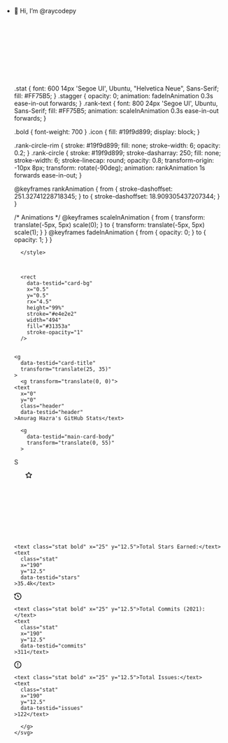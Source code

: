- 👋 Hi, I’m @raycodepy
<svg
        width="495"
        height="150"
        viewBox="0 0 495 150"
        fill="none"
        xmlns="http://www.w3.org/2000/svg"
      >
        <style>
          .header {
            font: 600 18px 'Segoe UI', Ubuntu, Sans-Serif;
            fill: #19f9d899;
            animation: fadeInAnimation 0.8s ease-in-out forwards;
          }
          
    .stat {
      font: 600 14px 'Segoe UI', Ubuntu, "Helvetica Neue", Sans-Serif; fill: #FF75B5;
    }
    .stagger {
      opacity: 0;
      animation: fadeInAnimation 0.3s ease-in-out forwards;
    }
    .rank-text {
      font: 800 24px 'Segoe UI', Ubuntu, Sans-Serif; fill: #FF75B5; 
      animation: scaleInAnimation 0.3s ease-in-out forwards;
    }
    
    .bold { font-weight: 700 }
    .icon {
      fill: #19f9d899;
      display: block;
    }
    
    .rank-circle-rim {
      stroke: #19f9d899;
      fill: none;
      stroke-width: 6;
      opacity: 0.2;
    }
    .rank-circle {
      stroke: #19f9d899;
      stroke-dasharray: 250;
      fill: none;
      stroke-width: 6;
      stroke-linecap: round;
      opacity: 0.8;
      transform-origin: -10px 8px;
      transform: rotate(-90deg);
      animation: rankAnimation 1s forwards ease-in-out;
    }
    
    @keyframes rankAnimation {
      from {
        stroke-dashoffset: 251.32741228718345;
      }
      to {
        stroke-dashoffset: 18.909305437207344;
      }
    }
  
  

          
    /* Animations */
    @keyframes scaleInAnimation {
      from {
        transform: translate(-5px, 5px) scale(0);
      }
      to {
        transform: translate(-5px, 5px) scale(1);
      }
    }
    @keyframes fadeInAnimation {
      from {
        opacity: 0;
      }
      to {
        opacity: 1;
      }
    }
  
          
        </style>

        

        <rect
          data-testid="card-bg"
          x="0.5"
          y="0.5"
          rx="4.5"
          height="99%"
          stroke="#e4e2e2"
          width="494"
          fill="#31353a"
          stroke-opacity="1"
        />

        
      <g
        data-testid="card-title"
        transform="translate(25, 35)"
      >
        <g transform="translate(0, 0)">
      <text
        x="0"
        y="0"
        class="header"
        data-testid="header"
      >Anurag Hazra's GitHub Stats</text>
    </g>
      </g>
    

        <g
          data-testid="main-card-body"
          transform="translate(0, 55)"
        >
          
    <g data-testid="rank-circle" 
          transform="translate(400, 25)">
        <circle class="rank-circle-rim" cx="-10" cy="8" r="40" />
        <circle class="rank-circle" cx="-10" cy="8" r="40" />
        <g class="rank-text">
          <text
            x="-4"
            y="0"
            alignment-baseline="central"
            dominant-baseline="central"
            text-anchor="middle"
          >
            S
          </text>
        </g>
      </g>

    <svg x="0" y="0">
      <g transform="translate(0, 0)">
    <g class="stagger" style="animation-delay: 450ms" transform="translate(25, 0)">
      
    <svg data-testid="icon" class="icon" viewBox="0 0 16 16" version="1.1" width="16" height="16">
      <path fill-rule="evenodd" d="M8 .25a.75.75 0 01.673.418l1.882 3.815 4.21.612a.75.75 0 01.416 1.279l-3.046 2.97.719 4.192a.75.75 0 01-1.088.791L8 12.347l-3.766 1.98a.75.75 0 01-1.088-.79l.72-4.194L.818 6.374a.75.75 0 01.416-1.28l4.21-.611L7.327.668A.75.75 0 018 .25zm0 2.445L6.615 5.5a.75.75 0 01-.564.41l-3.097.45 2.24 2.184a.75.75 0 01.216.664l-.528 3.084 2.769-1.456a.75.75 0 01.698 0l2.77 1.456-.53-3.084a.75.75 0 01.216-.664l2.24-2.183-3.096-.45a.75.75 0 01-.564-.41L8 2.694v.001z"/>
    </svg>
  
      <text class="stat bold" x="25" y="12.5">Total Stars Earned:</text>
      <text 
        class="stat" 
        x="190" 
        y="12.5" 
        data-testid="stars"
      >35.4k</text>
    </g>
  </g><g transform="translate(0, 25)">
    <g class="stagger" style="animation-delay: 600ms" transform="translate(25, 0)">
      
    <svg data-testid="icon" class="icon" viewBox="0 0 16 16" version="1.1" width="16" height="16">
      <path fill-rule="evenodd" d="M1.643 3.143L.427 1.927A.25.25 0 000 2.104V5.75c0 .138.112.25.25.25h3.646a.25.25 0 00.177-.427L2.715 4.215a6.5 6.5 0 11-1.18 4.458.75.75 0 10-1.493.154 8.001 8.001 0 101.6-5.684zM7.75 4a.75.75 0 01.75.75v2.992l2.028.812a.75.75 0 01-.557 1.392l-2.5-1A.75.75 0 017 8.25v-3.5A.75.75 0 017.75 4z"/>
    </svg>
  
      <text class="stat bold" x="25" y="12.5">Total Commits (2021):</text>
      <text 
        class="stat" 
        x="190" 
        y="12.5" 
        data-testid="commits"
      >311</text>
    </g>
  </g><g transform="translate(0, 50)">
    <g class="stagger" style="animation-delay: 750ms" transform="translate(25, 0)">
      
    <svg data-testid="icon" class="icon" viewBox="0 0 16 16" version="1.1" width="16" height="16">
      <path fill-rule="evenodd" d="M8 1.5a6.5 6.5 0 100 13 6.5 6.5 0 000-13zM0 8a8 8 0 1116 0A8 8 0 010 8zm9 3a1 1 0 11-2 0 1 1 0 012 0zm-.25-6.25a.75.75 0 00-1.5 0v3.5a.75.75 0 001.5 0v-3.5z"/>
    </svg>
  
      <text class="stat bold" x="25" y="12.5">Total Issues:</text>
      <text 
        class="stat" 
        x="190" 
        y="12.5" 
        data-testid="issues"
      >122</text>
    </g>
  </g>
    </svg> 
  
        </g>
      </svg>
    

<!---
raycodepy/raycodepy is a ✨ special ✨ repository because its `README.md` (this file) appears on your GitHub profile.
You can click the Preview link to take a look at your changes.
--->
